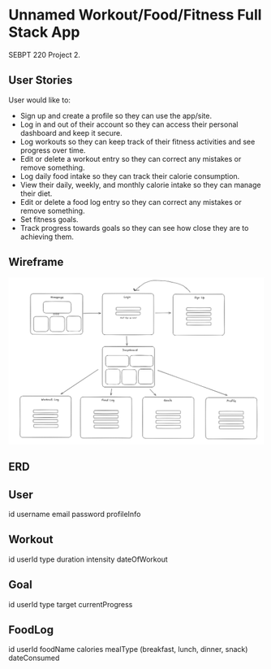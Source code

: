# Unnamed Workout/Food/Fitness Full Stack App

SEBPT 220 Project 2.

## User Stories

User would like to:

- Sign up and create a profile so they can use the app/site.
- Log in and out of their account so they can access their personal dashboard and keep it secure.
- Log workouts so they can keep track of their fitness activities and see progress over time.
- Edit or delete a workout entry so they can correct any mistakes or remove something.
- Log daily food intake so they can track their calorie consumption.
- View their daily, weekly, and monthly calorie intake so they can manage their diet.
- Edit or delete a food log entry so they can correct any mistakes or remove something.
- Set fitness goals.
- Track progress towards goals so they can see how close they are to achieving them.

## Wireframe

![first draft](./readMeImg/p2wireframe1.png)

## ERD

User
----
id
username
email
password
profileInfo

Workout
-------
id
userId
type
duration
intensity
dateOfWorkout

Goal
----
id
userId
type
target
currentProgress

FoodLog
-------
id
userId
foodName
calories
mealType (breakfast, lunch, dinner, snack)
dateConsumed
